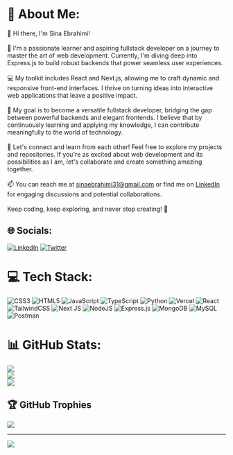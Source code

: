 # 💫 About Me:
👋 Hi there, I'm Sina Ebrahimi!<br><br>🌱 I'm a passionate learner and aspiring fullstack developer on a journey to master the art of web development. Currently, I'm diving deep into Express.js to build robust backends that power seamless user experiences.<br><br>💻 My toolkit includes React and Next.js, allowing me to craft dynamic and responsive front-end interfaces. I thrive on turning ideas into interactive web applications that leave a positive impact.<br><br>🚀 My goal is to become a versatile fullstack developer, bridging the gap between powerful backends and elegant frontends. I believe that by continuously learning and applying my knowledge, I can contribute meaningfully to the world of technology.<br><br>🌟 Let's connect and learn from each other! Feel free to explore my projects and repositories. If you're as excited about web development and its possibilities as I am, let's collaborate and create something amazing together.<br><br>📫 You can reach me at sinaebrahimi31@gmail.com or find me on [LinkedIn](https://www.linkedin.com/in/sina-ebrahimi) for engaging discussions and potential collaborations.<br><br>Keep coding, keep exploring, and never stop creating! 🚀<br>


## 🌐 Socials:
[![LinkedIn](https://img.shields.io/badge/LinkedIn-%230077B5.svg?logo=linkedin&logoColor=white)](https://linkedin.com/in/SinaEbrahimi) [![Twitter](https://img.shields.io/badge/Twitter-%231DA1F2.svg?logo=Twitter&logoColor=white)](https://twitter.com/sinithesinsin) 

# 💻 Tech Stack:
![CSS3](https://img.shields.io/badge/css3-%231572B6.svg?style=for-the-badge&logo=css3&logoColor=white) ![HTML5](https://img.shields.io/badge/html5-%23E34F26.svg?style=for-the-badge&logo=html5&logoColor=white) ![JavaScript](https://img.shields.io/badge/javascript-%23323330.svg?style=for-the-badge&logo=javascript&logoColor=%23F7DF1E) ![TypeScript](https://img.shields.io/badge/typescript-%23007ACC.svg?style=for-the-badge&logo=typescript&logoColor=white) ![Python](https://img.shields.io/badge/python-3670A0?style=for-the-badge&logo=python&logoColor=ffdd54) ![Vercel](https://img.shields.io/badge/vercel-%23000000.svg?style=for-the-badge&logo=vercel&logoColor=white) ![React](https://img.shields.io/badge/react-%2320232a.svg?style=for-the-badge&logo=react&logoColor=%2361DAFB) ![TailwindCSS](https://img.shields.io/badge/tailwindcss-%2338B2AC.svg?style=for-the-badge&logo=tailwind-css&logoColor=white) ![Next JS](https://img.shields.io/badge/Next-black?style=for-the-badge&logo=next.js&logoColor=white) ![NodeJS](https://img.shields.io/badge/node.js-6DA55F?style=for-the-badge&logo=node.js&logoColor=white) ![Express.js](https://img.shields.io/badge/express.js-%23404d59.svg?style=for-the-badge&logo=express&logoColor=%2361DAFB) ![MongoDB](https://img.shields.io/badge/MongoDB-%234ea94b.svg?style=for-the-badge&logo=mongodb&logoColor=white) ![MySQL](https://img.shields.io/badge/mysql-%2300f.svg?style=for-the-badge&logo=mysql&logoColor=white) ![Postman](https://img.shields.io/badge/Postman-FF6C37?style=for-the-badge&logo=postman&logoColor=white)
# 📊 GitHub Stats:
![](https://github-readme-stats.vercel.app/api?username=sinaebrahimii&theme=dark&hide_border=false&include_all_commits=true&count_private=true)<br/>
![](https://github-readme-streak-stats.herokuapp.com/?user=sinaebrahimii&theme=dark&hide_border=false)<br/>
![](https://github-readme-stats.vercel.app/api/top-langs/?username=sinaebrahimii&theme=dark&hide_border=false&include_all_commits=true&count_private=true&layout=compact)

## 🏆 GitHub Trophies
![](https://github-profile-trophy.vercel.app/?username=sinaebrahimii&theme=radical&no-frame=false&no-bg=true&margin-w=4)

---
[![](https://visitcount.itsvg.in/api?id=sinaebrahimii&icon=4&color=9)](https://visitcount.itsvg.in)

<!-- Proudly created with GPRM ( https://gprm.itsvg.in ) -->
